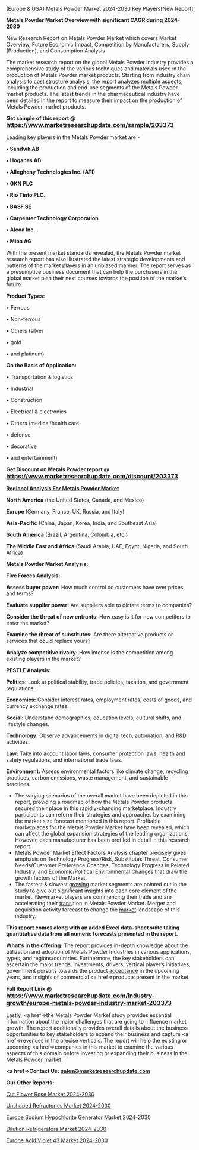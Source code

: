  (Europe & USA) Metals Powder Market 2024-2030 Key Players[New Report]

<strong>Metals Powder Market Overview with significant CAGR during 2024-2030</strong>

New Research Report on Metals Powder Market which covers Market Overview, Future Economic Impact, Competition by Manufacturers, Supply (Production), and Consumption Analysis

The market research report on the global Metals Powder industry provides a comprehensive study of the various techniques and materials used in the production of Metals Powder market products. Starting from industry chain analysis to cost structure analysis, the report analyzes multiple aspects, including the production and end-use segments of the Metals Powder market products. The latest trends in the pharmaceutical industry have been detailed in the report to measure their impact on the production of Metals Powder market products.

<strong>Get sample of this report @ <a href=https://www.marketresearchupdate.com/sample/203373><font size=3 color=#0000ff>https://www.marketresearchupdate.com/sample/203373</font></a></strong>

Leading key players in the Metals Powder market are -

<strong>• Sandvik AB

• Hoganas AB

• Allegheny Technologies Inc. (ATI)

• GKN PLC

• Rio Tinto PLC.

• BASF SE

• Carpenter Technology Corporation

• Alcoa Inc.

• Miba AG</strong>

With the present market standards revealed, the Metals Powder market research report has also illustrated the latest strategic developments and patterns of the market players in an unbiased manner. The report serves as a presumptive business document that can help the purchasers in the global market plan their next courses towards the position of the market’s future.

<strong>Product Types:</strong>

• Ferrous

• Non-ferrous

• Others (silver

• gold

• and platinum)

<strong>On the Basis of Application:</strong>

• Transportation & logistics

• Industrial

• Construction

• Electrical & electronics

• Others (medical/health care

• defense

• decorative

• and entertainment)

<strong>Get Discount on Metals Powder report @ <a href=https://www.marketresearchupdate.com/discount/203373><font size=3 color=#0000ff>https://www.marketresearchupdate.com/discount/203373</font></a></strong>

<strong><u><b>Regional Analysis For Metals Powder Market</b></u></strong>

<strong><b>North America</b></strong> (the United States, Canada, and Mexico)

<strong><b>Europe </b></strong>(Germany, France, UK, Russia, and Italy)

<strong><b>Asia-Pacific</b></strong> (China, Japan, Korea, India, and Southeast Asia)

<strong><b>South America</b></strong> (Brazil, Argentina, Colombia, etc.)

<strong><b>The Middle East and Africa</b></strong> (Saudi Arabia, UAE, Egypt, Nigeria, and South Africa)

<strong>Metals Powder Market Analysis:</strong>

<strong>Five Forces Analysis:</strong>

<strong>Assess buyer power:</strong> How much control do customers have over prices and terms?

<strong>Evaluate supplier power:</strong> Are suppliers able to dictate terms to companies?

<strong>Consider the threat of new entrants:</strong> How easy is it for new competitors to enter the market?

<strong>Examine the threat of substitutes:</strong> Are there alternative products or services that could replace yours?

<strong>Analyze competitive rivalry:</strong> How intense is the competition among existing players in the market?

<strong>PESTLE Analysis:</strong>

<strong>Politics:</strong> Look at political stability, trade policies, taxation, and government regulations.

<strong>Economics:</strong> Consider interest rates, employment rates, costs of goods, and currency exchange rates.

<strong>Social:</strong> Understand demographics, education levels, cultural shifts, and lifestyle changes.

<strong>Technology:</strong> Observe advancements in digital tech, automation, and R&D activities.

<strong>Law:</strong> Take into account labor laws, consumer protection laws, health and safety regulations, and international trade laws.

<strong>Environment:</strong> Assess environmental factors like climate change, recycling practices, carbon emissions, waste management, and sustainable practices.

<ul>
  <li>The varying scenarios of the overall market have been depicted in this report, providing a roadmap of how the Metals Powder products secured their place in this rapidly-changing marketplace. Industry participants can reform their strategies and approaches by examining the market size forecast mentioned in this report. Profitable marketplaces for the Metals Powder Market have been revealed, which can affect the global expansion strategies of the leading organizations. However, each manufacturer has been profiled in detail in this research report.</li>
  <li>Metals Powder Market Effect Factors Analysis chapter precisely gives emphasis on Technology Progress/Risk, Substitutes Threat, Consumer Needs/Customer Preference Changes, Technology Progress in Related Industry, and Economic/Political Environmental Changes that draw the growth factors of the Market.</li>
  <li>The fastest &amp; slowest <a href=ASDF991299>growing</a> market segments are pointed out in the study to give out significant insights into each core element of the market. Newmarket players are commencing their trade and are accelerating their <a href=>trans</a>ition in Metals Powder Market. Merger and acquisition activity forecast to change the <a href=>market</a> landscape of this industry.</li>
</ul>
<strong>This <a href=>report</a> comes along with an added Excel data-sheet suite taking quantitative data from all numeric forecasts presented in the report.</strong>

<strong>What’s in the offering:</strong> The report provides in-depth knowledge about the utilization and adoption of Metals Powder Industries in various applications, types, and regions/countries. Furthermore, the key stakeholders can ascertain the major trends, investments, drivers, vertical player’s initiatives, government pursuits towards the product <a href=ASDF881288>acceptance</a> in the upcoming years, and insights of commercial <a href=>products</a> present in the market.

<strong>Full Report Link @ <a href=https://www.marketresearchupdate.com/industry-growth/europe-metals-powder-industry-market-203373><font size=3 color=#0000ff>https://www.marketresearchupdate.com/industry-growth/europe-metals-powder-industry-market-203373</font></a></strong>

Lastly, <a href=>the</a> Metals Powder Market study provides essential information about the major challenges that are going to influence market growth. The report additionally provides overall details about the business opportunities to key stakeholders to expand their business and capture <a href=>revenues</a> in the precise verticals. The report will help the existing or upcoming <a href=>companies</a> in this market to examine the various aspects of this domain before investing or expanding their business in the Metals Powder market.

<strong><a href=><strong>Contact Us:</strong></a></strong>
<strong>sales@marketresearchupdate.com</strong>

<strong>Our Other Reports:</strong>

<a href=https://www.linkedin.com/pulse/cut-flower-rose-market-2023-top-key-players-types>Cut Flower Rose Market 2024-2030</a>

<a href=https://www.linkedin.com/pulse/unshaped-refractories-market-analysis-segment>Unshaped Refractories Market 2024-2030</a>

<a href=https://www.linkedin.com/pulse/europe-sodium-hypochlorite-generator-market-2023-1f>Europe Sodium Hypochlorite Generator Market 2024-2030</a>

<a href=https://www.linkedin.com/pulse/dilution-refrigerators-market-outlook-2023-size-jtldf/>Dilution Refrigerators Market 2024-2030</a>

<a href=https://www.linkedin.com/pulse/europe-acid-violet-43-market-research-report-2023-data-ffxrf/>Europe Acid Violet 43 Market 2024-2030</a>
